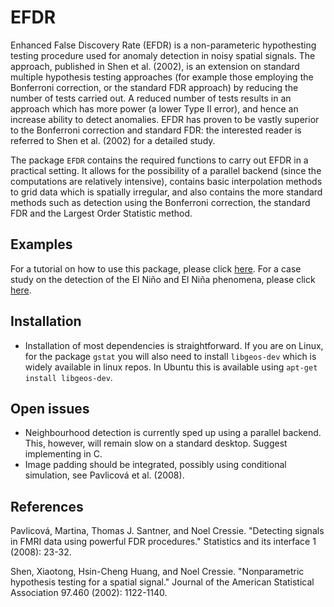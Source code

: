 EFDR
====

Enhanced False Discovery Rate (EFDR) is a non-parameteric hypothesting testing procedure used for anomaly detection in noisy spatial signals. The approach, published in Shen et al. (2002), is an extension on standard multiple hypothesis testing approaches (for example those employing the Bonferroni correction, or the standard FDR approach) by reducing the number of tests carried out. A reduced number of tests results in an approach which has more power (a lower Type II error), and hence an increase ability to detect anomalies. EFDR has proven to be vastly superior to the Bonferroni correction and standard FDR: the interested reader is referred to Shen et al. (2002) for a detailed study.

The package `EFDR` contains the required functions to carry out EFDR in a practical setting. It allows for the possibility of a parallel backend (since the computations are relatively intensive), contains basic interpolation methods to grid data which is spatially irregular, and also contains the more standard methods such as detection using the Bonferroni correction, the standard FDR and the Largest Order Statistic method. 

Examples
--------

For a tutorial on how to use this package, please click [here](http://htmlpreview.github.io/?https://github.com/andrewzm/EFDR/blob/master/docs/EFDR.html). For a case study on the detection of the El Niño and El Niña phenomena, please click [here](http://htmlpreview.github.io/?https://github.com/andrewzm/EFDR/blob/master/docs/EFDR_SST.html).

Installation
------------

- Installation of most dependencies is straightforward. If you are on Linux, for the package `gstat` you will also need to install `libgeos-dev` which is widely available in linux repos. In Ubuntu this is available using `apt-get install libgeos-dev`.


Open issues
---------------

- Neighbourhood detection is currently sped up using a parallel backend. This, however, will remain slow on a standard desktop. Suggest implementing in C.
- Image padding should be integrated, possibly using conditional simulation, see Pavlicová et al. (2008).


References
----------

Pavlicová, Martina, Thomas J. Santner, and Noel Cressie. "Detecting signals in FMRI data using powerful FDR procedures." Statistics and its interface 1 (2008): 23-32.

Shen, Xiaotong, Hsin-Cheng Huang, and Noel Cressie. "Nonparametric hypothesis testing for a spatial signal." Journal of the American Statistical Association 97.460 (2002): 1122-1140.

